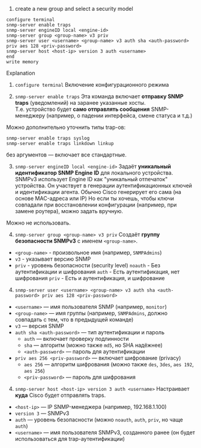 1. create a new group and select a security model
```
configure terminal
snmp-server enable traps
snmp-server engineID local <engine-id>
snmp-server group <group-name> v3 priv
snmp-server user <username> <group-name> v3 auth sha <auth-password> priv aes 128 <priv-password>
snmp-server host <host-ip> version 3 auth <username>
end
write memory
```

Explanation
1. `configure terminal`
Включение конфигурационного режима

2. `snmp-server enable traps`
Эта команда включает **отправку SNMP traps** (уведомлений) на заранее указанные хосты.  
Т.е. устройство будет **само отправлять сообщения** SNMP-менеджеру (например, о падении интерфейса, смене статуса и т.д.)

Можно дополнительно уточнить типы trap-ов:
```
snmp-server enable traps syslog 
snmp-server enable traps linkdown linkup
```
без аргументов — включает все стандартные.

3. `snmp-server engineID local <engine-id>`
Задаёт **уникальный идентификатор SNMP Engine ID** для локального устройства.
SNMPv3 использует Engine ID как "уникальный отпечаток" устройства.
Он участвует в генерации аутентификационных ключей и идентификации агента.
Обычно Cisco генерирует его сама (на основе MAC-адреса или IP)
Но если ты хочешь, чтобы ключи совпадали при восстановлении конфигурации (например, при замене роутера), можно задать вручную.

Можно не использовать.

4. `snmp-server group <group-name> v3 priv`
Создаёт **группу безопасности SNMPv3** с именем `<group-name>`.
- `<group-name>` - произвольное имя (например, `SNMPAdmins`)
- `v3` - указывает версию SNMP
- `priv` - уровень безопасности (security level)
`noauth` - Без аутентификации и шифрования
`auth` - Есть аутентификация, нет шифрования
`priv` - Есть и аутентификация, и шифрование

4. `snmp-server user <username> <group-name> v3 auth sha <auth-password> priv aes 128 <priv-password>`
- `<username>` — имя пользователя SNMP (например, `monitor`)
- `<group-name>` — имя группы (например, `SNMPAdmins`, должно совпадать с тем, что в предыдущей команде)
- `v3` — версия SNMP
- `auth sha <auth-password>` — тип аутентификации и пароль
    - `auth` — включает проверку подлинности
    - `sha` — алгоритм (можно также `md5`, но SHA надёжнее)
    - `<auth-password>` — пароль для аутентификации
- `priv aes 256 <priv-password>` — включает шифрование (privacy)
    - `aes 256` — алгоритм шифрования (можно также `des`, `3des`, `aes 192`, `aes 256`)
    - `<priv-password>` — пароль для шифрования

4. `snmp-server host <host-ip> version 3 auth <username>`
Настраивает **куда** Cisco будет отправлять traps.
- `<host-ip>` — IP SNMP-менеджера (например, 192.168.1.100)
- `version 3` — SNMPv3
- `auth` — уровень безопасности (можно `noauth`, `auth`, `priv`, но чаще `auth`)
- `<username>` — имя пользователя SNMPv3, созданного ранее (он будет использоваться для trap-аутентификации)

